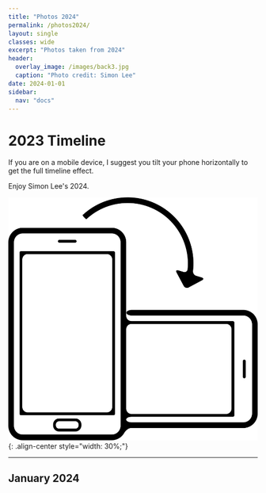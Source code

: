 ```yaml
---
title: "Photos 2024"
permalink: /photos2024/
layout: single 
classes: wide
excerpt: "Photos taken from 2024"
header:
  overlay_image: /images/back3.jpg
  caption: "Photo credit: Simon Lee"
date: 2024-01-01
sidebar:
  nav: "docs"
---
```


# 2023 Timeline

If you are on a mobile device, I suggest you tilt your phone horizontally to get the full timeline effect. 

Enjoy Simon Lee's 2024.

![image-center](/images/phone.png){: .align-center style="width: 30%;"}

---

## January 2024